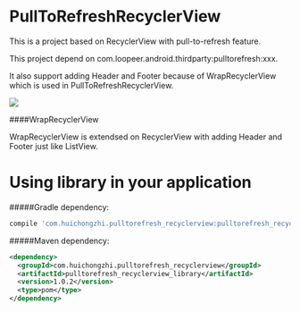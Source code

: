 # PullToRefreshRecyclerView

This is a project based on RecyclerView with pull-to-refresh feature.

This project depend on com.loopeer.android.thirdparty:pulltorefresh:xxx. 

It also support adding Header and Footer because of WrapRecyclerView which is used in PullToRefreshRecyclerView.

![](https://github.com/chzphoenix/PullToRefreshRecyclerView/blob/master/demo.gif)


####WrapRecyclerView

WrapRecyclerView is extendsed on RecyclerView with adding Header and Footer just like ListView.

# Using library in your application
#####Gradle dependency:
``` groovy
compile 'com.huichongzhi.pulltorefresh_recyclerview:pulltorefresh_recyclerview_library:1.0.2'
```
#####Maven dependency:
```xml
<dependency>
  <groupId>com.huichongzhi.pulltorefresh_recyclerview</groupId>
  <artifactId>pulltorefresh_recyclerview_library</artifactId>
  <version>1.0.2</version>
  <type>pom</type>
</dependency>
```


